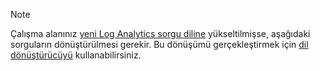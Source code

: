 >[!NOTE]
> Çalışma alanınız [yeni Log Analytics sorgu diline](../articles/log-analytics/log-analytics-log-search-upgrade.md) yükseltilmişse, aşağıdaki sorguların dönüştürülmesi gerekir. Bu dönüşümü gerçekleştirmek için [dil dönüştürücüyü](../articles/log-analytics/log-analytics-log-search-transition.md#language-converter) kullanabilirsiniz.